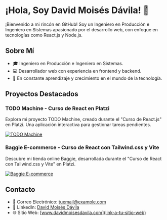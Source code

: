 # ¡Hola, Soy David Moisés Dávila! 👋

¡Bienvenido a mi rincón en GitHub! Soy un Ingeniero en Producción e Ingeniero en Sistemas apasionado por el desarrollo web, con enfoque en tecnologías como React.js y Node.js.

## Sobre Mí
- 🎓 Ingeniero en Producción e Ingeniero en Sistemas.
- 💻 Desarrollador web con experiencia en frontend y backend.
- 🚀 En constante aprendizaje y crecimiento en el mundo de la tecnología.

## Proyectos Destacados
### TODO Machine - Curso de React en Platzi
Explora mi proyecto TODO Machine, creado durante el "Curso de React.js" en Platzi. Una aplicación interactiva para gestionar tareas pendientes.

[![TODO Machine](https://img.shields.io/badge/TODO%20Machine-Ver%20Proyecto-brightgreen)](link-al-repositorio)

### Baggie E-commerce - Curso de React con Tailwind.css y Vite
Descubre mi tienda online Baggie, desarrollada durante el "Curso de React con Tailwind.css y Vite" en Platzi.

[![Baggie E-commerce](https://img.shields.io/badge/Baggie%20E--commerce-Ver%20Proyecto-blue)](link-al-repositorio)

## Contacto
- 📧 Correo Electrónico: tuemail@example.com
- 💼 LinkedIn: [David Moisés Dávila](link-a-tu-linkedin)
- 🌐 Sitio Web: [www.davidmoisesdavila.com](link-a-tu-sitio-web)

